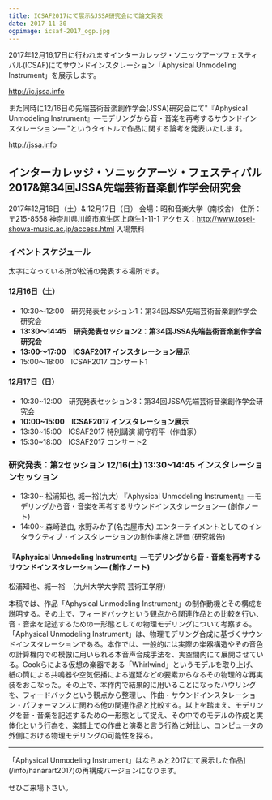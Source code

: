 ```yaml
---
title: ICSAF2017にて展示&JSSA研究会にて論文発表
date: 2017-11-30
ogpimage: icsaf-2017_ogp.jpg
---
```


2017年12月16,17日に行われますインターカレッジ・ソニックアーツフェスティバル(ICSAF)にてサウンドインスタレーション「Aphysical Unmodeling Instrument」を展示します。

<http://ic.jssa.info>

また同時に12/16日の先端芸術音楽創作学会(JSSA)研究会にて"『Aphysical Unmodeling Instrument』―モデリングから音・音楽を再考するサウンドインスタレーション― "というタイトルで作品に関する論考を発表いたします。

<http://jssa.info>

<!--more-->

## インターカレッジ・ソニックアーツ・フェスティバル2017&第34回JSSA先端芸術音楽創作学会研究会

2017年12月16日（土）& 12月17日（日）
会場：昭和音楽大学（南校舎）
住所：〒215-8558 神奈川県川崎市麻生区上麻生1-11-1
アクセス：<http://www.tosei-showa-music.ac.jp/access.html>
入場無料

### イベントスケジュール

太字になっている所が松浦の発表する場所です。

#### 12月16日（土）

- 10:30〜12:00　研究発表セッション1：第34回JSSA先端芸術音楽創作学会研究会
- **13:30〜14:45　研究発表セッション2：第34回JSSA先端芸術音楽創作学会研究会**
- **13:00〜17:00　ICSAF2017 インスタレーション展示**
- 15:00〜18:00　ICSAF2017 コンサート1

#### 12月17日（日）

- 10:30~12:00　研究発表セッション3：第34回JSSA先端芸術音楽創作学会研究会
- **10:00~15:00　ICSAF2017 インスタレーション展示**
- 13:30~15:00　ICSAF2017 特別講演 網守将平（作曲家）
- 15:30~18:00　ICSAF2017 コンサート2



### 研究発表：第2セッション 12/16(土) 13:30~14:45 インスタレーションセッション

- 13:30~ 松浦知也, 城一裕(九大) 『Aphysical Unmodeling Instrument』―モデリングから音・音楽を再考するサウンドインスタレーション― (創作ノート)
- 14:00~ 森崎浩由, 水野みか子(名古屋市大) エンターテイメントとしてのインタラクティブ・インスタレーションの制作実施と評価 (研究報告)

#### 『Aphysical Unmodeling Instrument』―モデリングから音・音楽を再考するサウンドインスタレーション― (創作ノート)

松浦知也、城一裕　（九州大学大学院 芸術工学府）

本稿では、作品「Aphysical Unmodeling Instrument」の制作動機とその構成を説明する。その上で、フィードバックという観点から関連作品との比較を行い、音・音楽を記述するための一形態としての物理モデリングについて考察する。「Aphysical Unmodeling Instrument」は、物理モデリング合成に基づくサウンドインスタレーションである。本作では、一般的には実際の楽器構造やその音色の計算機内での模倣に用いられる本音声合成手法を、実空間内にて展開させている。Cookらによる仮想の楽器である「Whirlwind」というモデルを取り上げ、紙の筒による共鳴器や空気伝播による遅延などの要素からなるその物理的な再実装をおこなった。その上で、本作内で結果的に用いることになったハウリングを、フィードバックという観点から整理し、作曲・サウンドインスタレーション・パフォーマンスに関わる他の関連作品と比較する。以上を踏まえ、モデリングを音・音楽を記述するための一形態として捉え、その中でのモデルの作成と実体化という行為を、楽譜上での作曲と演奏と言う行為と対比し、コンピュータの外側における物理モデリングの可能性を探る。

---



「Aphysical Unmodeling Instrument」はならぁと2017にて展示した作品](/info/hanarart2017)の再構成バージョンになります。

ぜひご来場下さい。
